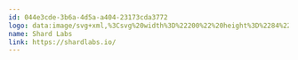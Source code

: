 ```yaml
---
id: 044e3cde-3b6a-4d5a-a404-23173cda3772
logo: data:image/svg+xml,%3Csvg%20width%3D%22200%22%20height%3D%2284%22%20viewBox%3D%220%200%20200%2084%22%20fill%3D%22none%22%20xmlns%3D%22http%3A%2F%2Fwww.w3.org%2F2000%2Fsvg%22%3E%0A%3Cpath%20d%3D%22M23%2039.8255L37.0727%2033L30.2643%2047.108H23V39.8255Z%22%20fill%3D%22black%22%2F%3E%0A%3Cpath%20d%3D%22M41.2713%2046.0814L31.1252%2051L36.0349%2040.8318H41.2713V46.0814Z%22%20fill%3D%22black%22%2F%3E%0A%3Cpath%20d%3D%22M54.4389%2040.7188L55.1501%2040.8894C59.0119%2041.6398%2060.6621%2042.953%2060.6451%2045.2862C60.6451%2047.9741%2058.1919%2049.7819%2054.5206%2049.7819C50.5737%2049.7819%2048.1206%2047.7933%2048.1206%2044.5971V44.4743H50.6792V44.5903C50.6792%2046.6131%2052.0436%2047.7285%2054.5206%2047.7285C56.739%2047.7285%2058.1%2046.8109%2058.1%2045.3408C58.1%2043.9252%2056.8819%2043.4033%2054.6329%2042.9326L53.9252%2042.7825C50.8017%2042.1515%2048.7228%2041.1862%2048.7228%2038.4573C48.7228%2035.8513%2050.9004%2034.2277%2054.4321%2034.2277C58.1477%2034.2277%2060.4545%2036.0491%2060.4545%2038.9792V39.3749H57.8959V38.9792C57.8959%2037.2089%2056.6982%2036.2709%2054.4321%2036.2709C52.4315%2036.2709%2051.2814%2037.0383%2051.2814%2038.3755C51.2814%2039.791%2052.4417%2040.3061%2054.4389%2040.7188Z%22%20fill%3D%22black%22%2F%3E%0A%3Cpath%20d%3D%22M65.4902%2040.8456V34.4499H62.9961V49.5505H65.4902V43.1002H73.2955V49.5505H75.7691V34.4499H73.2955V40.8456H65.4902Z%22%20fill%3D%22black%22%2F%3E%0A%3Cpath%20fill-rule%3D%22evenodd%22%20clip-rule%3D%22evenodd%22%20d%3D%22M105.633%2049.5505L102.448%2043.5744C103.452%2043.3455%20104.343%2042.7714%20104.968%2041.952C105.592%2041.1325%20105.911%2040.1194%20105.867%2039.0889C105.867%2036.2611%20103.867%2034.4499%20101.07%2034.4499H92.928V49.5505H95.4255V43.7279H99.8966L102.813%2049.5505H105.633ZM100.811%2041.4834H95.4255V36.708H100.811C102.384%2036.708%20103.373%2037.6358%20103.373%2039.0957C103.373%2040.5556%20102.384%2041.4834%20100.811%2041.4834Z%22%20fill%3D%22black%22%2F%3E%0A%3Cpath%20fill-rule%3D%22evenodd%22%20clip-rule%3D%22evenodd%22%20d%3D%22M114.367%2034.4499C118.389%2034.4499%20120.563%2036.4965%20120.563%2040.5897V43.4038C120.563%2047.497%20118.389%2049.5437%20114.367%2049.5437H107.848V34.4499H114.367ZM110.342%2047.2856H114.387C116.905%2047.2856%20118.089%2045.9928%20118.089%2043.4891V40.5045C118.089%2038.0042%20116.885%2036.708%20114.387%2036.708H110.342V47.2856Z%22%20fill%3D%22black%22%2F%3E%0A%3Cpath%20d%3D%22M125.231%2047.2856V34.4499H122.74V49.5505H134.309V47.2856H125.231Z%22%20fill%3D%22black%22%2F%3E%0A%3Cpath%20fill-rule%3D%22evenodd%22%20clip-rule%3D%22evenodd%22%20d%3D%22M158.542%2034.4499C161.144%2034.4499%20162.965%2035.9814%20162.965%2038.4408C162.965%2040.6204%20161.566%2041.5107%20160.467%2041.8279V42.0428C161.226%2042.2262%20161.897%2042.6693%20162.365%2043.2958C162.833%2043.9223%20163.068%2044.6928%20163.029%2045.4743C163.029%2048.019%20161.155%2049.5675%20158.575%2049.5675H150.226V34.4499H158.542ZM152.72%2040.8456H158.283C159.682%2040.8456%20160.586%2040.0269%20160.586%2038.7751C160.586%2037.5232%20159.661%2036.7284%20158.283%2036.7284H152.72V40.8456ZM152.72%2047.2958H158.327C159.767%2047.2958%20160.651%2046.4771%20160.651%2045.2048C160.651%2043.9325%20159.767%2043.09%20158.27%2043.09H152.72V47.2958Z%22%20fill%3D%22black%22%2F%3E%0A%3Cpath%20d%3D%22M171.501%2040.8894L170.794%2040.7188C168.793%2040.3061%20167.636%2039.791%20167.636%2038.3755C167.636%2037.0383%20168.783%2036.2709%20170.787%2036.2709C173.05%2036.2709%20174.247%2037.2089%20174.247%2038.9792V39.3749H176.792V38.9792C176.792%2036.0491%20174.485%2034.2277%20170.773%2034.2277C167.265%2034.2277%20165.078%2035.8513%20165.078%2038.4573C165.078%2041.1862%20167.156%2042.1515%20170.277%2042.7825L170.988%2042.9326C173.237%2043.4033%20174.455%2043.9252%20174.455%2045.3408C174.455%2046.8109%20173.094%2047.7285%20170.875%2047.7285C168.398%2047.7285%20167.034%2046.6131%20167.034%2044.5903V44.4743H164.475V44.5971C164.475%2047.7933%20166.925%2049.7819%20170.875%2049.7819C174.547%2049.7819%20177%2047.9741%20177%2045.2862C177.014%2042.953%20175.366%2041.6398%20171.501%2040.8894Z%22%20fill%3D%22black%22%2F%3E%0A%3Cpath%20d%3D%22M84.3503%2034.4616L81.6487%2043.7688L81.0465%2046.0337L80.036%2049.5505H77.4739L81.9073%2034.4499H86.7933L91.2233%2049.5505H88.6646L87.6541%2046.0337L87.0518%2043.7688L84.3503%2034.4616Z%22%20fill%3D%22black%22%2F%3E%0A%3Cpath%20d%3D%22M141.913%2034.4617L139.212%2043.7688L138.61%2046.0337L137.599%2049.5505H135.04L139.47%2034.4499H144.356L148.79%2049.5505H146.228L145.217%2046.0337L144.615%2043.7688L141.913%2034.4617Z%22%20fill%3D%22black%22%2F%3E%0A%3C%2Fsvg%3E%0A
name: Shard Labs
link: https://shardlabs.io/
---
```

